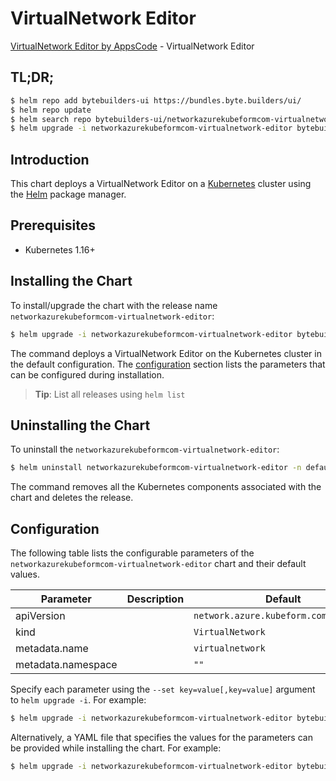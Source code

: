 # VirtualNetwork Editor

[VirtualNetwork Editor by AppsCode](https://byte.builders) - VirtualNetwork Editor

## TL;DR;

```bash
$ helm repo add bytebuilders-ui https://bundles.byte.builders/ui/
$ helm repo update
$ helm search repo bytebuilders-ui/networkazurekubeformcom-virtualnetwork-editor --version=v0.4.18
$ helm upgrade -i networkazurekubeformcom-virtualnetwork-editor bytebuilders-ui/networkazurekubeformcom-virtualnetwork-editor -n default --create-namespace --version=v0.4.18
```

## Introduction

This chart deploys a VirtualNetwork Editor on a [Kubernetes](http://kubernetes.io) cluster using the [Helm](https://helm.sh) package manager.

## Prerequisites

- Kubernetes 1.16+

## Installing the Chart

To install/upgrade the chart with the release name `networkazurekubeformcom-virtualnetwork-editor`:

```bash
$ helm upgrade -i networkazurekubeformcom-virtualnetwork-editor bytebuilders-ui/networkazurekubeformcom-virtualnetwork-editor -n default --create-namespace --version=v0.4.18
```

The command deploys a VirtualNetwork Editor on the Kubernetes cluster in the default configuration. The [configuration](#configuration) section lists the parameters that can be configured during installation.

> **Tip**: List all releases using `helm list`

## Uninstalling the Chart

To uninstall the `networkazurekubeformcom-virtualnetwork-editor`:

```bash
$ helm uninstall networkazurekubeformcom-virtualnetwork-editor -n default
```

The command removes all the Kubernetes components associated with the chart and deletes the release.

## Configuration

The following table lists the configurable parameters of the `networkazurekubeformcom-virtualnetwork-editor` chart and their default values.

|     Parameter      | Description |                     Default                      |
|--------------------|-------------|--------------------------------------------------|
| apiVersion         |             | <code>network.azure.kubeform.com/v1alpha1</code> |
| kind               |             | <code>VirtualNetwork</code>                      |
| metadata.name      |             | <code>virtualnetwork</code>                      |
| metadata.namespace |             | <code>""</code>                                  |


Specify each parameter using the `--set key=value[,key=value]` argument to `helm upgrade -i`. For example:

```bash
$ helm upgrade -i networkazurekubeformcom-virtualnetwork-editor bytebuilders-ui/networkazurekubeformcom-virtualnetwork-editor -n default --create-namespace --version=v0.4.18 --set apiVersion=network.azure.kubeform.com/v1alpha1
```

Alternatively, a YAML file that specifies the values for the parameters can be provided while
installing the chart. For example:

```bash
$ helm upgrade -i networkazurekubeformcom-virtualnetwork-editor bytebuilders-ui/networkazurekubeformcom-virtualnetwork-editor -n default --create-namespace --version=v0.4.18 --values values.yaml
```
